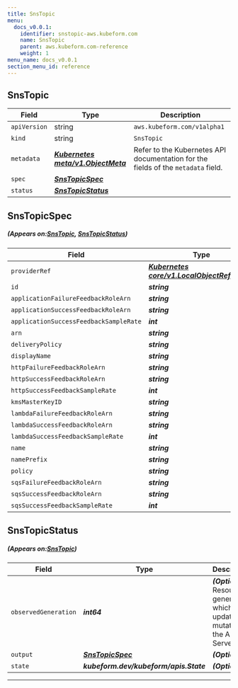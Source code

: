 ```yaml
---
title: SnsTopic
menu:
  docs_v0.0.1:
    identifier: snstopic-aws.kubeform.com
    name: SnsTopic
    parent: aws.kubeform.com-reference
    weight: 1
menu_name: docs_v0.0.1
section_menu_id: reference
---
```


## SnsTopic
| Field | Type | Description |
| ------ | ----- | ----------- |
| `apiVersion` | string | `aws.kubeform.com/v1alpha1` |
|    `kind` | string | `SnsTopic` |
| `metadata` | ***[Kubernetes meta/v1.ObjectMeta](https://kubernetes.io/docs/reference/generated/kubernetes-api/v1.13/#objectmeta-v1-meta)***|Refer to the Kubernetes API documentation for the fields of the `metadata` field.|
| `spec` | ***[SnsTopicSpec](#SnsTopicSpec)***||
| `status` | ***[SnsTopicStatus](#SnsTopicStatus)***||
## SnsTopicSpec
##### (Appears on:[SnsTopic](#SnsTopic), [SnsTopicStatus](#SnsTopicStatus))
| Field | Type | Description |
| ------ | ----- | ----------- |
| `providerRef` | ***[Kubernetes core/v1.LocalObjectReference](https://kubernetes.io/docs/reference/generated/kubernetes-api/v1.13/#localobjectreference-v1-core)***||
| `id` | ***string***||
| `applicationFailureFeedbackRoleArn` | ***string***| ***(Optional)*** |
| `applicationSuccessFeedbackRoleArn` | ***string***| ***(Optional)*** |
| `applicationSuccessFeedbackSampleRate` | ***int***| ***(Optional)*** |
| `arn` | ***string***| ***(Optional)*** |
| `deliveryPolicy` | ***string***| ***(Optional)*** |
| `displayName` | ***string***| ***(Optional)*** |
| `httpFailureFeedbackRoleArn` | ***string***| ***(Optional)*** |
| `httpSuccessFeedbackRoleArn` | ***string***| ***(Optional)*** |
| `httpSuccessFeedbackSampleRate` | ***int***| ***(Optional)*** |
| `kmsMasterKeyID` | ***string***| ***(Optional)*** |
| `lambdaFailureFeedbackRoleArn` | ***string***| ***(Optional)*** |
| `lambdaSuccessFeedbackRoleArn` | ***string***| ***(Optional)*** |
| `lambdaSuccessFeedbackSampleRate` | ***int***| ***(Optional)*** |
| `name` | ***string***| ***(Optional)*** |
| `namePrefix` | ***string***| ***(Optional)*** |
| `policy` | ***string***| ***(Optional)*** |
| `sqsFailureFeedbackRoleArn` | ***string***| ***(Optional)*** |
| `sqsSuccessFeedbackRoleArn` | ***string***| ***(Optional)*** |
| `sqsSuccessFeedbackSampleRate` | ***int***| ***(Optional)*** |
## SnsTopicStatus
##### (Appears on:[SnsTopic](#SnsTopic))
| Field | Type | Description |
| ------ | ----- | ----------- |
| `observedGeneration` | ***int64***| ***(Optional)*** Resource generation, which is updated on mutation by the API Server.|
| `output` | ***[SnsTopicSpec](#SnsTopicSpec)***| ***(Optional)*** |
| `state` | ***kubeform.dev/kubeform/apis.State***| ***(Optional)*** |
---
